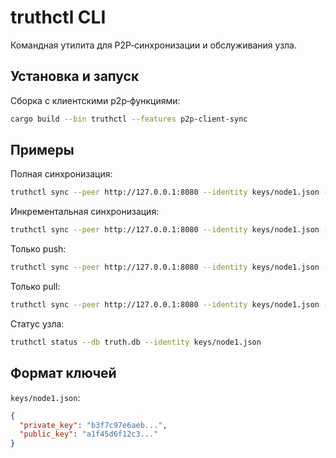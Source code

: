 # truthctl CLI

Командная утилита для P2P‑синхронизации и обслуживания узла.

## Установка и запуск

Сборка с клиентскими p2p‑функциями:
```bash
cargo build --bin truthctl --features p2p-client-sync
```

## Примеры

Полная синхронизация:
```bash
truthctl sync --peer http://127.0.0.1:8080 --identity keys/node1.json --mode full
```

Инкрементальная синхронизация:
```bash
truthctl sync --peer http://127.0.0.1:8080 --identity keys/node1.json --mode incremental
```

Только push:
```bash
truthctl sync --peer http://127.0.0.1:8080 --identity keys/node1.json --mode push
```

Только pull:
```bash
truthctl sync --peer http://127.0.0.1:8080 --identity keys/node1.json --mode pull
```

Статус узла:
```bash
truthctl status --db truth.db --identity keys/node1.json
```

## Формат ключей
`keys/node1.json`:
```json
{
  "private_key": "b3f7c97e6aeb...",
  "public_key": "a1f45d6f12c3..."
}
```

